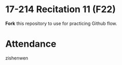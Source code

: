 # 17-214 Recitation 11 (F22)
**Fork** this repository to use for practicing Github flow.

# Attendance
zishenwen